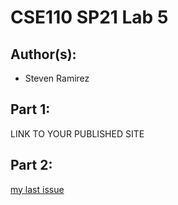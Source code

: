 # CSE110 SP21 Lab 5

## Author(s):
- Steven Ramirez

## Part 1:

LINK TO YOUR PUBLISHED SITE

## Part 2:

[my last issue](https://github.com/sjramirez/github-actions-for-ci/issues/7)
